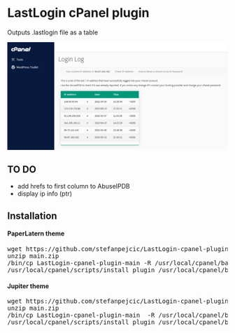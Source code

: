 # LastLogin cPanel plugin
Outputs .lastlogin file as a table

<img src="https://raw.githubusercontent.com/stefanpejcic/LastLogin-cpanel-plugin/main/assets/img/screenshoot.png"></img>

## TO DO

- add hrefs to first column to AbuseIPDB
- display ip info (ptr) 


## Installation

#### PaperLatern theme

<pre>
wget https://github.com/stefanpejcic/LastLogin-cpanel-plugin/archive/refs/heads/main.zip
unzip main.zip
/bin/cp LastLogin-cpanel-plugin-main -R /usr/local/cpanel/base/frontend/paper_lantern/lastlogin
/usr/local/cpanel/scripts/install_plugin /usr/local/cpanel/base/frontend/jupiter/lastlogin/info.json
</pre>

</hr>

#### Jupiter theme

<pre>
wget https://github.com/stefanpejcic/LastLogin-cpanel-plugin/archive/refs/heads/main.zip
unzip main.zip
/bin/cp LastLogin-cpanel-plugin-main  -R /usr/local/cpanel/base/frontend/jupiter/lastlogin/
/usr/local/cpanel/scripts/install_plugin /usr/local/cpanel/base/frontend/jupiter/lastlogin/info.json
</pre>


